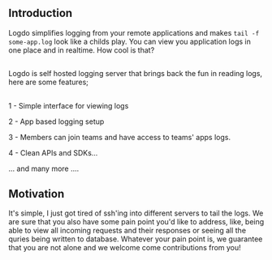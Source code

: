 <a name="section-1"></a>
## Introduction

Logdo simplifies logging from your remote applications and makes ```tail -f some-app.log``` look like a 
childs play. You can view you application logs in one place and in realtime. How cool is that?
##
Logdo is self hosted logging server that brings back the fun in reading logs, here are some features;
##
1 - Simple interface for viewing logs

2 - App based logging setup

3 - Members can join teams and have access to teams' apps logs.

4 - Clean APIs and SDKs...

... and many more ....

<a name="section-2"></a>
## Motivation

It's simple, I just got tired of ssh'ing into different servers to tail the logs. We are sure that you also have some pain point you'd like to address, like, being able to view all incoming requests and their responses or seeing all the quries being written to database. Whatever your pain point is, we guarantee that you are not alone and we welcome come contributions from you!